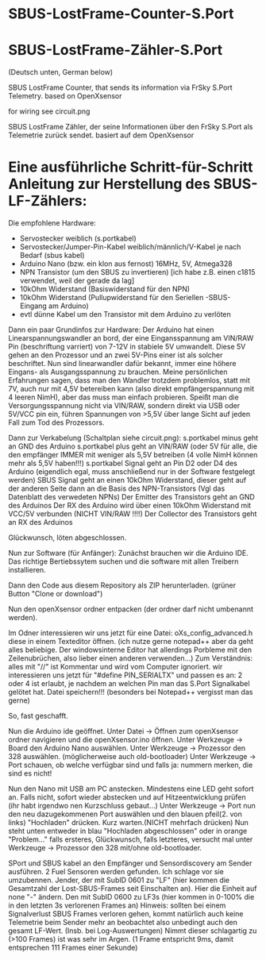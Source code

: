 # SBUS-LostFrame-Counter-S.Port
# SBUS-LostFrame-Zähler-S.Port
(Deutsch unten, German below)

SBUS LostFrame Counter, that sends its information via FrSky S.Port Telemetry. based on OpenXsensor

for wiring see circuit.png




SBUS LostFrame Zähler, der seine Informationen über den FrSky S.Port als Telemetrie zurück sendet. basiert auf dem OpenXsensor

# Eine ausführliche Schritt-für-Schritt Anleitung zur Herstellung des SBUS-LF-Zählers:
Die empfohlene Hardware:
- Servostecker weiblich (s.portkabel)
- Servostecker/Jumper-Pin-Kabel weiblich/männlich/V-Kabel je nach Bedarf (sbus kabel)
- Arduino Nano (bzw. ein klon aus fernost) 16MHz, 5V, Atmega328
- NPN Transistor (um den SBUS zu invertieren) [ich habe z.B. einen c1815 verwendet, weil der gerade da lag]
- 10kOhm Widerstand (Basiswiderstand für den NPN)
- 10kOhm Widerstand (Pullupwiderstand für den Seriellen -SBUS- Eingang am Arduino)
- evtl dünne Kabel um den Transistor mit dem Arduino zu verlöten

Dann ein paar Grundinfos zur Hardware:
Der Arduino hat einen Linearspannungswandler an bord, der eine Eingansspannung am VIN/RAW Pin (beschriftung varriert) von 7-12V in stabiele 5V umwandelt. Diese 5V gehen an den Prozessor und an zwei 5V-Pins einer ist als solcher beschriftet. Nun sind linearwandler dafür bekannt, immer eine höhere Eingans- als Ausgangsspannung zu brauchen. Meine persönlichen Erfahrungen sagen, dass man den Wandler trotzdem problemlos, statt mit 7V, auch nur mit 4,5V betereiben kann (also direkt empfängerspannung mit 4 leeren NimH), aber das muss man einfach probieren. Speißt man die Versorgungsspannung nicht via VIN/RAW, sondern direkt via USB oder 5V/VCC pin ein, führen Spannungen von >5,5V über lange Sicht auf jeden Fall zum Tod des Prozessors.

Dann zur Verkabelung (Schaltplan siehe circuit.png):
s.portkabel minus geht an GND des Arduino
s.portkabel plus geht an VIN/RAW (oder 5V für alle, die den empfänger IMMER mit weniger als 5,5V betreiben (4 volle NimH können mehr als 5,5V haben!!!)
s.portkabel Signal geht an Pin D2 oder D4 des Arduino (eigendlich egal, muss anschließend nur in der Software festgelegt werden)
SBUS Signal geht an einen 10kOhm Widerstand, dieser geht auf der anderen Seite dann an die Basis des NPN-Transistors (Vgl das Datenblatt des verwedeten NPNs)
Der Emitter des Transistors geht an GND des Arduinos
Der RX des Arduino wird über einen 10kOhm Widerstand mit VCC/5V verbunden (NICHT VIN/RAW !!!!)
Der Collector des Transistors geht an RX des Arduinos

Glückwunsch, löten abgeschlossen.

Nun zur Software (für Anfänger):
Zunächst brauchen wir die Arduino IDE. Das richtige Bertiebssytem suchen und die software mit allen Treibern installieren.

Dann den Code aus diesem Repository als ZIP herunterladen. (grüner Button "Clone or download")

Nun den openXsensor ordner entpacken (der ordner darf nicht umbenannt werden).

Im Odner interessieren wir uns jetzt für eine Datei: oXs_config_advanced.h 
diese in einem Texteditor öffnen. (ich nutze gerne notepad++ aber da geht alles beliebige. Der windowsinterne Editor hat allerdings Porbleme mit den Zeilenubrüchen, also lieber einen anderen verwenden...)
Zum Verständnis: alles mit "//" ist Kommentar und wird vom Computer ignoriert.
wir interessieren uns jetzt für "#define PIN_SERIALTX" und passen es an: 2 oder 4 ist erlaubt, je nachdem an welchen Pin man das S.Port Signalkabel gelötet hat.
Datei speichern!!! (besonders bei Notepad++ vergisst man das gerne)

So, fast geschafft.

Nun die Arduino ide geöffnet.
Unter Datei -> Öffnen zum openXsensor ordner navigieren und die openXsensor.ino öffnen.
Unter Werkzeuge -> Board den Arduino Nano auswählen.
Unter Werkzeuge -> Prozessor den 328 auswählen. (möglicherweise auch old-bootloader)
Unter Werkzeuge -> Port schauen, ob welche verfügbar sind und falls ja: nummern merken, die sind es nicht!

Nun den Nano mit USB am PC anstecken. Mindestens eine LED geht sofort an. Falls nicht, sofort wieder abstecken und auf Hitzeentwicklung prüfen (ihr habt irgendwo nen Kurzschluss gebaut...)
Unter Werkzeuge -> Port nun den neu dazugekommenen Port auswählen und den blauen pfeil(2. von links) "Hochladen" drücken. Kurz warten.(NICHT mehrfach drücken) Nun steht unten entweder in blau "Hochladen
abgeschlossen" oder in orange "Problem..." falls ersteres, Glückwunsch, falls letzteres, versucht mal unter Werkzeuge -> Prozessor den 328 mit/ohne old-bootloader.

SPort und SBUS kabel an den Empfänger und Sensordiscovery am Sender ausführen. 
2 Fuel Sensoren werden gefunden. Ich schlage vor sie umzubennen. 
Jender, der mit SubID 0601 zu "LF" (hier kommen die Gesamtzahl der Lost-SBUS-Frames seit Einschalten an). Hier die Einheit auf none "-" ändern. 
Den  mit SubID 0600 zu LF3s (hier kommen in 0-100% die in den letzten 3s verlorenen Frames an)
Hinweis: sollten bei einem Signalverlust SBUS Frames verloren gehen, kommt natürlich auch keine Telemetrie beim Sender mehr an beobachtet also unbedingt auch den gesamt LF-Wert. (Insb. bei Log-Auswertungen) Nimmt dieser schlagartig zu (>100 Frames) ist was sehr im Argen. (1 Frame entspricht 9ms, damit entsprechen 111 Frames einer Sekunde)
